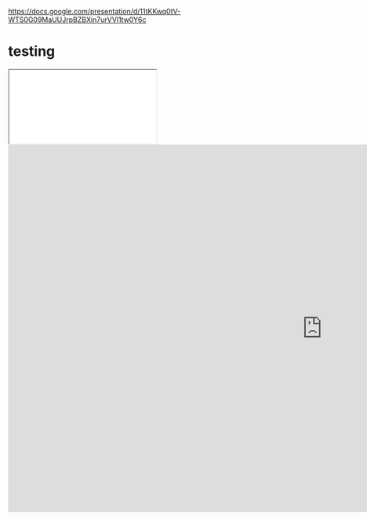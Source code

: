 https://docs.google.com/presentation/d/11tKKwq0tV-WTS0G09MaUUJrpBZBXin7urVVl1tw0Y6c

<h1>testing</h1>

<div class="intrinsic-container">
  <iframe src="//www.youtube.com/embed/KMYrIi_Mt8A" allowfullscreen></iframe>
</div>


<iframe src="https://docs.google.com/presentation/d/11tKKwq0tV-WTS0G09MaUUJrpBZBXin7urVVl1tw0Y6c/embed?start=false&loop=false&delayms=3000" frameborder="0" width="1280" height="749" allowfullscreen="true" mozallowfullscreen="true" webkitallowfullscreen="true"></iframe>